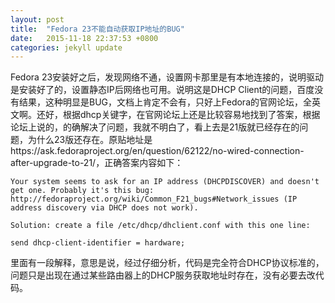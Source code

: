 ```yaml
---
layout: post
title:  "Fedora 23不能自动获取IP地址的BUG"
date:   2015-11-18 22:37:53 +0800
categories: jekyll update
---
```

Fedora 23安装好之后，发现网络不通，设置网卡那里是有本地连接的，说明驱动是安装好了的，设置静态IP后网络也可用。说明这是DHCP Client的问题，百度没有结果，这种明显是BUG，文档上肯定不会有，只好上Fedora的官网论坛，全英文啊。还好，根据dhcp关键字，在官网论坛上还是比较容易地找到了答案，根据论坛上说的，的确解决了问题，我就不明白了，看上去是21版就已经存在的问题，为什么23版还存在。原贴地址是https://ask.fedoraproject.org/en/question/62122/no-wired-connection-after-upgrade-to-21/，正确答案内容如下：
```
Your system seems to ask for an IP address (DHCPDISCOVER) and doesn't get one. Probably it's this bug: http://fedoraproject.org/wiki/Common_F21_bugs#Network_issues (IP address discovery via DHCP does not work).

Solution: create a file /etc/dhcp/dhclient.conf with this one line:

send dhcp-client-identifier = hardware;
```
里面有一段解释，意思是说，经过仔细分析，代码是完全符合DHCP协议标准的，问题只是出现在通过某些路由器上的DHCP服务获取地址时存在，没有必要去改代码。
